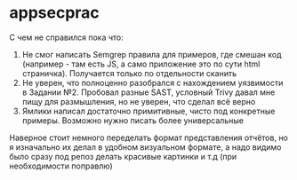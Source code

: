 # appsecprac
С чем не справился пока что:
1. Не смог написать Semgrep правила для примеров, где смешан код (например - там есть JS, а само приложение это по сути html страничка). Получается только по отдельности сканить
2. Не уверен, что полноценно разобрался с нахождением уязвимости в Задании №2. Пробовал разные SAST, условный Trivy давал мне пищу для размышления, но не уверен, что сделал всё верно
3. Ямлики написал достаточно примитивные, чисто под конкретные примеры. Возможно нужно писать более универсальные

Наверное стоит немного переделать формат представления отчётов, но я изначально их делал в удобном визуальном формате, а надо видимо было сразу под репоз делать красивые картинки и т.д (при необходимости поправлю)

